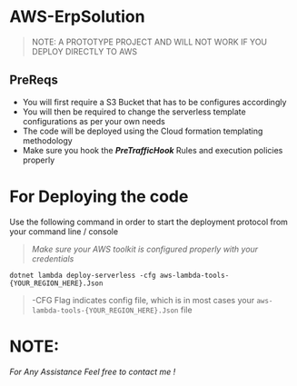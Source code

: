 # AWS-ErpSolution
> NOTE:
A PROTOTYPE PROJECT AND WILL NOT WORK IF YOU DEPLOY DIRECTLY TO AWS

## PreReqs
- You will first require a S3 Bucket that has to be configures accordingly
- You will then be required to change the serverless template configurations as per your own needs
- The code will be deployed using the Cloud formation templating methodology
- Make sure you hook the _**PreTrafficHook**_ Rules and execution policies properly

# For Deploying the code

Use the following command in order to start the deployment protocol from your command line / console
> _Make sure your AWS toolkit is configured properly with your credentials_
``` 
dotnet lambda deploy-serverless -cfg aws-lambda-tools-{YOUR_REGION_HERE}.Json
```
> -CFG Flag indicates config file, which is in most cases your ```aws-lambda-tools-{YOUR_REGION_HERE}.Json``` file

# NOTE:

_*For Any Assistance Feel free to contact me !*_
